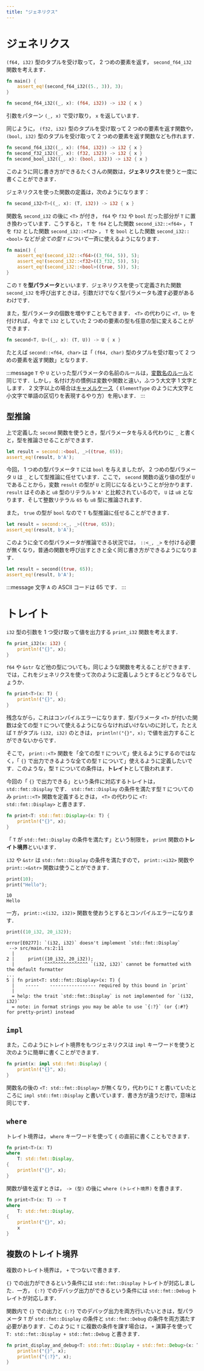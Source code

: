```yaml
---
title: "ジェネリクス"
---
```


# ジェネリクス
`(f64, i32)` 型のタプルを受け取って， 2 つめの要素を返す， `second_f64_i32` 関数を考えます．
```rust
fn main() {
    assert_eq!(second_f64_i32((5., 3)), 3);
}

fn second_f64_i32((_, x): (f64, i32)) -> i32 { x }
```
引数をパターン `(_, x)` で受け取り， `x` を返しています．

同じように， `(f32, i32)` 型のタプルを受け取って 2 つめの要素を返す関数や， `(bool, i32)` 型のタプルを受け取って 2 つめの要素を返す関数なども作れます．
```rust
fn second_f64_i32((_, x): (f64, i32)) -> i32 { x }
fn second_f32_i32((_, x): (f32, i32)) -> i32 { x }
fn second_bool_i32((_, x): (bool, i32)) -> i32 { x }
```
このように同じ書き方ができるたくさんの関数は，**ジェネリクス**を使うと一度に書くことができます．

ジェネリクスを使った関数の定義は，次のようになります：
```rust
fn second_i32<T>((_, x): (T, i32)) -> i32 { x }
```
関数名 `second_i32` の後に `<T>` が付き， `f64` や `f32` や `bool` だった部分が `T` に置き換わっています．こうすると， `T` を `f64` とした関数 `second_i32::<f64>` ， `T` を `f32` とした関数 `second_i32::<f32>` ， `T` を `bool` とした関数 `second_i32::<bool>` などが*全ての型 `T` について*一斉に使えるようになります．
```rust
fn main() {
    assert_eq!(second_i32::<f64>((3_f64, 5)), 5);
    assert_eq!(second_i32::<f32>((3_f32, 5)), 5);
    assert_eq!(second_i32::<bool>((true, 5)), 5);
}
```

この `T` を**型パラメータ**といいます．ジェネリクスを使って定義された関数 `second_i32` を呼び出すときは，引数だけでなく型パラメータも渡す必要があるわけです．

また，型パラメータの個数を増やすこともできます． `<T>` の代わりに `<T, U>` を付ければ，今まで `i32` としていた 2 つめの要素の型も任意の型に変えることができます．
```rust
fn second<T, U>((_, x): (T, U)) -> U { x }
```
たとえば `second::<f64, char>` は「 `(f64, char)` 型のタプルを受け取って 2 つめの要素を返す関数」となります．

:::message
`T` や `U` といった型パラメータの名前のルールは，[変数名のルール](https://zenn.dev/toga/books/rust-atcoder/viewer/05-variable#%E5%A4%89%E6%95%B0%E5%90%8D%E3%81%AE%E3%83%AB%E3%83%BC%E3%83%AB)と同じです．しかし，名付け方の慣例は変数や関数と違い，ふつう大文字 1 文字とします． 2 文字以上の場合は[キャメルケース](https://ja.wikipedia.org/wiki/%E3%82%AD%E3%83%A3%E3%83%A1%E3%83%AB%E3%82%B1%E3%83%BC%E3%82%B9)（ `ElementType` のように大文字と小文字で単語の区切りを表現するやり方）を用います．
:::
## 型推論
上で定義した `second` 関数を使うとき，型パラメータを与える代わりに `_` と書くと，型を推論させることができます．
```rust
let result = second::<bool, _>((true, 65));
assert_eq!(result, b'A');
```
今回， 1 つめの型パラメータ `T` には `bool` を与えましたが， 2 つめの型パラメータ `U` は `_` として型推論に任せています．ここで， `second` 関数の返り値の型が `U` であることから，変数 `result` の型が `U` と同じになるということが分かります． `result` はそのあと `u8` 型のリテラル `b'A'` と比較されているので， `U` は `u8` となります．そして整数リテラル `65` も `u8` 型に推論されます．

また， `true` の型が `bool` なので `T` も型推論に任せることができます．
```rust
let result = second::<_, _>((true, 65));
assert_eq!(result, b'A');
```
このように全ての型パラメータが推論できる状況では， `::<_, _>` を付ける必要が無くなり，普通の関数を呼び出すときと全く同じ書き方ができるようになります．
```rust
let result = second((true, 65));
assert_eq!(result, b'A');
```
:::message
文字 `A` の ASCII コードは 65 です．
:::
# トレイト
`i32` 型の引数を 1 つ受け取って値を出力する `print_i32` 関数を考えます．
```rust
fn print_i32(x: i32) {
    println!("{}", x);
}
```
`f64` や `&str` など他の型についても，同じような関数を考えることができます．では，これをジェネリクスを使って次のように定義しようとするとどうなるでしょうか．
```rust
fn print<T>(x: T) {
    println!("{}", x);
}
```
残念ながら，これはコンパイルエラーになります．型パラメータ `<T>` が付いた関数は全ての型 `T` について使えるようにならなければいけないのに対して，たとえば `T` がタプル `(i32, i32)` のときは， `println!("{}", x);` で値を出力することができないからです．

そこで， `print::<T>` 関数を「全ての型 `T` について」使えるようにするのではなく，「 `{}` で出力できるような全ての型 `T` について」使えるように定義したいです．このような，型 `T` についての条件は，**トレイト**として扱われます．

今回の「 `{}` で出力できる」という条件に対応するトレイトは， `std::fmt::Display` です． `std::fmt::Display` の条件を満たす型 `T` についてのみ `print::<T>` 関数を定義するときは， `<T>` の代わりに `<T: std::fmt::Display>` と書きます．
```rust
fn print<T: std::fmt::Display>(x: T) {
    println!("{}", x);
}
```
「 `T` が `std::fmt::Display` の条件を満たす」という制限を， `print` 関数の**トレイト境界**といいます．

`i32` や `&str` は `std::fmt::Display` の条件を満たすので， `print::<i32>` 関数や `print::<&str>` 関数は使うことができます．
```rust
print(10);
print("Hello");
```
```-:標準出力
10
Hello
```
一方， `print::<(i32, i32)>` 関数を使おうとするとコンパイルエラーになります．
```rust
print((10_i32, 20_i32));
```
```
error[E0277]: `(i32, i32)` doesn't implement `std::fmt::Display`
 --> src/main.rs:2:11
  |
2 |     print((10_i32, 20_i32));
  |           ^^^^^^^^^^^^^^^^ `(i32, i32)` cannot be formatted with the default formatter
...
5 | fn print<T: std::fmt::Display>(x: T) {
  |    -----    ----------------- required by this bound in `print`
  |
  = help: the trait `std::fmt::Display` is not implemented for `(i32, i32)`
  = note: in format strings you may be able to use `{:?}` (or {:#?} for pretty-print) instead
```
## `impl`
また，このようにトレイト境界をもつジェネリクスは `impl` キーワードを使うと次のように簡単に書くことができます．
```rust
fn print(x: impl std::fmt::Display) {
    println!("{}", x);
}
```
関数名の後の `<T: std::fmt::Display>` が無くなり，代わりに `T` と書いていたところに `impl std::fmt::Display` と書いています．書き方が違うだけで，意味は同じです．
## `where`
トレイト境界は， `where` キーワードを使って `{` の直前に書くこともできます．
```rust
fn print<T>(x: T)
where
    T: std::fmt::Display,
{
    println!("{}", x);
}
```
関数が値を返すときは， `-> (型)` の後に `where (トレイト境界)` を書きます．
```rust
fn print<T>(x: T) -> T
where
    T: std::fmt::Display,
{
    println!("{}", x);
    x
}
```
## 複数のトレイト境界
複数のトレイト境界は， `+` でつないで書きます．

`{}` での出力ができるという条件には `std::fmt::Display` トレイトが対応しました．一方， `{:?}` でのデバッグ出力ができるという条件には `std::fmt::Debug` トレイトが対応します．

関数内で `{}` での出力と `{:?}` でのデバッグ出力を両方行いたいときは，型パラメータ `T` が `std::fmt::Display` の条件と `std::fmt::Debug` の条件を両方満たす必要があります．このように `T` に複数の条件を課す場合は， `+` 演算子を使って `T: std::fmt::Display + std::fmt::Debug` と書きます．

```rust
fn print_display_and_debug<T: std::fmt::Display + std::fmt::Debug>(x: T){
    println!("{}", x);
    println!("{:?}", x);
}
```
